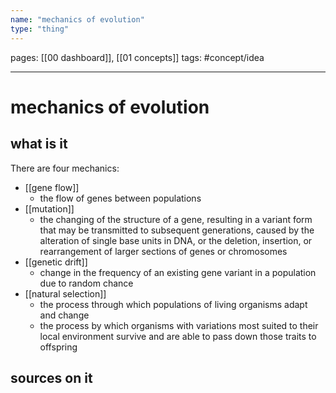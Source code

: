 ```yaml
---
name: "mechanics of evolution"
type: "thing"
---
```

pages: [[00 dashboard]], [[01 concepts]]
tags: #concept/idea

___

# mechanics of evolution 

## what is it
There are four mechanics:
- [[gene flow]]
	- the flow of genes between populations
- [[mutation]]
	- the changing of the structure of a gene, resulting in a variant form that may be transmitted to subsequent generations, caused by the alteration of single base units in DNA, or the deletion, insertion, or rearrangement of larger sections of genes or chromosomes
- [[genetic drift]]
	- change in the frequency of an existing gene variant in a population due to random chance
- [[natural selection]]
	- the process through which populations of living organisms adapt and change
	- the process by which organisms with variations most suited to their local environment survive and are able to pass down those traits to offspring

## sources on it